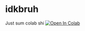 # idkbruh
Just sum colab shi
<a target="_blank" href="https://colab.research.google.com/github/netkiller3ds/nets/blob/main/anythingv4.5.ipynb.txt">
  <img src="https://colab.research.google.com/assets/colab-badge.svg" alt="Open In Colab"/>
</a>
